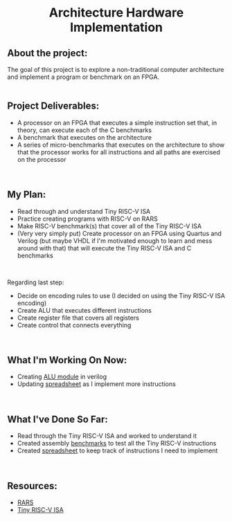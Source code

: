<h1 align = "center">Architecture Hardware Implementation</h1>

## About the project: 
The goal of this project is to explore a non-traditional computer architecture and implement a program or benchmark on an FPGA.
<br><br>

## Project Deliverables:
- A processor on an FPGA that executes a simple instruction set that, in theory, can execute each of the C benchmarks
- A benchmark that executes on the architecture
- A series of micro-benchmarks that executes on the architecture to show that the processor works for all instructions and all paths are exercised on the processor
<br>

## My Plan:
- Read through and understand Tiny RISC-V ISA
- Practice creating programs with RISC-V on RARS
- Make RISC-V benchmark(s) that cover all of the Tiny RISC-V ISA
- (Very very simply put) Create processor on an FPGA using Quartus and Verilog (but maybe VHDL if I'm motivated enough to learn and mess around with that) that will execute the Tiny RISC-V ISA and C benchmarks
<br>

Regarding last step:
- Decide on encoding rules to use (I decided on using the Tiny RISC-V ISA encoding)
- Create ALU that executes different instructions
- Create register file that covers all registers
- Create control that connects everything
<br>

## What I'm Working On Now:
- Creating [ALU module](https://github.com/clairehopfensperger/Hardware_Implementation/tree/main/Verilog/ALU) in verilog
- Updating [spreadsheet](https://docs.google.com/spreadsheets/d/1bzJ4BtNq0zZRE7lfEwL_Z8MmB-xBc6bV8E7DlgN-na4/edit#gid=0) as I implement more instructions
<br>

## What I've Done So Far:
- Read through the Tiny RISC-V ISA and worked to understand it
- Created assembly [benchmarks](https://github.com/clairehopfensperger/Hardware_Implementation/tree/main/Benchmarks) to test all the Tiny RISC-V instructions
- Created [spreadsheet](https://docs.google.com/spreadsheets/d/1bzJ4BtNq0zZRE7lfEwL_Z8MmB-xBc6bV8E7DlgN-na4/edit#gid=0) to keep track of instructions I need to implement
<br>

## Resources:
- [RARS](https://github.com/TheThirdOne/rars)
- [Tiny RISC-V ISA](https://www.csl.cornell.edu/courses/ece5745/handouts/ece5745-tinyrv-isa.txt)
<br>
